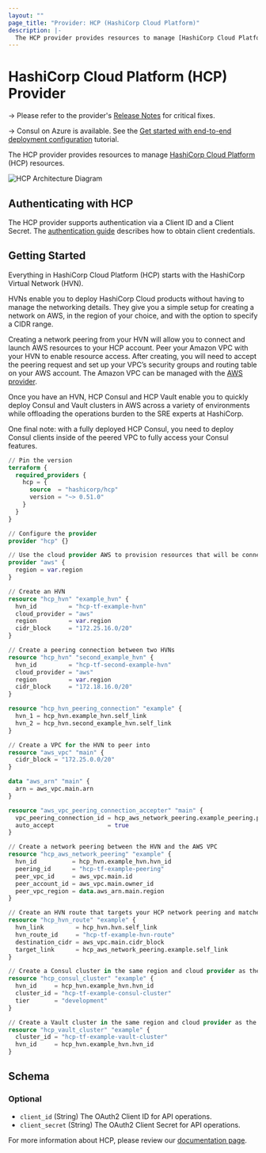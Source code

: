 ```yaml
---
layout: ""
page_title: "Provider: HCP (HashiCorp Cloud Platform)"
description: |-
  The HCP provider provides resources to manage [HashiCorp Cloud Platform](https://cloud.hashicorp.com/) (HCP) resources.
---
```


# HashiCorp Cloud Platform (HCP) Provider

-> Please refer to the provider's [Release Notes](https://github.com/hashicorp/terraform-provider-hcp/releases) for critical fixes.

-> Consul on Azure is available. See the [Get started with end-to-end deployment configuration](https://developer.hashicorp.com/consul/tutorials/cloud-deploy-automation/consul-end-to-end-overview) tutorial.

The HCP provider provides resources to manage [HashiCorp Cloud Platform](https://cloud.hashicorp.com/) (HCP) resources.

![HCP Architecture Diagram](https://cloud.hashicorp.com/img/docs/hcp-arch-diagram.png)

## Authenticating with HCP

The HCP provider supports authentication via a Client ID and a Client Secret. The [authentication guide](guides/auth.md) describes how to obtain client credentials.

## Getting Started

Everything in HashiCorp Cloud Platform (HCP) starts with the HashiCorp Virtual Network (HVN).

HVNs enable you to deploy HashiCorp Cloud products without having to manage the networking details. They give you a simple setup for creating a network on AWS, in the region of your choice, and with the option to specify a CIDR range.

Creating a network peering from your HVN will allow you to connect and launch AWS resources to your HCP account.
Peer your Amazon VPC with your HVN to enable resource access. After creating, you will need to accept the peering request and set up your VPC’s security groups and routing table on your AWS account. The Amazon VPC can be managed with the [AWS provider](https://registry.terraform.io/providers/hashicorp/aws/latest/docs).

Once you have an HVN, HCP Consul and HCP Vault enable you to quickly deploy Consul and Vault clusters in AWS across a variety of environments while offloading the operations burden to the SRE experts at HashiCorp.

One final note: with a fully deployed HCP Consul, you need to deploy Consul clients inside of the peered VPC to fully access your Consul features.

```terraform
// Pin the version
terraform {
  required_providers {
    hcp = {
      source  = "hashicorp/hcp"
      version = "~> 0.51.0"
    }
  }
}

// Configure the provider
provider "hcp" {}

// Use the cloud provider AWS to provision resources that will be connected to HCP
provider "aws" {
  region = var.region
}

// Create an HVN
resource "hcp_hvn" "example_hvn" {
  hvn_id         = "hcp-tf-example-hvn"
  cloud_provider = "aws"
  region         = var.region
  cidr_block     = "172.25.16.0/20"
}

// Create a peering connection between two HVNs
resource "hcp_hvn" "second_example_hvn" {
  hvn_id         = "hcp-tf-second-example-hvn"
  cloud_provider = "aws"
  region         = var.region
  cidr_block     = "172.18.16.0/20"
}

resource "hcp_hvn_peering_connection" "example" {
  hvn_1 = hcp_hvn.example_hvn.self_link
  hvn_2 = hcp_hvn.second_example_hvn.self_link
}

// Create a VPC for the HVN to peer into
resource "aws_vpc" "main" {
  cidr_block = "172.25.0.0/20"
}

data "aws_arn" "main" {
  arn = aws_vpc.main.arn
}

resource "aws_vpc_peering_connection_accepter" "main" {
  vpc_peering_connection_id = hcp_aws_network_peering.example_peering.provider_peering_id
  auto_accept               = true
}

// Create a network peering between the HVN and the AWS VPC
resource "hcp_aws_network_peering" "example" {
  hvn_id          = hcp_hvn.example_hvn.hvn_id
  peering_id      = "hcp-tf-example-peering"
  peer_vpc_id     = aws_vpc.main.id
  peer_account_id = aws_vpc.main.owner_id
  peer_vpc_region = data.aws_arn.main.region
}

// Create an HVN route that targets your HCP network peering and matches your AWS VPC's CIDR block
resource "hcp_hvn_route" "example" {
  hvn_link         = hcp_hvn.hvn.self_link
  hvn_route_id     = "hcp-tf-example-hvn-route"
  destination_cidr = aws_vpc.main.cidr_block
  target_link      = hcp_aws_network_peering.example.self_link
}

// Create a Consul cluster in the same region and cloud provider as the HVN
resource "hcp_consul_cluster" "example" {
  hvn_id     = hcp_hvn.example_hvn.hvn_id
  cluster_id = "hcp-tf-example-consul-cluster"
  tier       = "development"
}

// Create a Vault cluster in the same region and cloud provider as the HVN
resource "hcp_vault_cluster" "example" {
  cluster_id = "hcp-tf-example-vault-cluster"
  hvn_id     = hcp_hvn.example_hvn.hvn_id
}
```

<!-- schema generated by tfplugindocs -->
## Schema

### Optional

- `client_id` (String) The OAuth2 Client ID for API operations.
- `client_secret` (String) The OAuth2 Client Secret for API operations.

For more information about HCP, please review our [documentation page](https://cloud.hashicorp.com/docs/hcp).